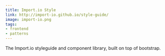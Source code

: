 ```yaml
---
title: Import.io Style
link: http://import-io.github.io/style-guide/
image: import-io.png
tags:
- frontend
- patterns
---
```


The Import.io styleguide and component library, built on top of bootstrap.
